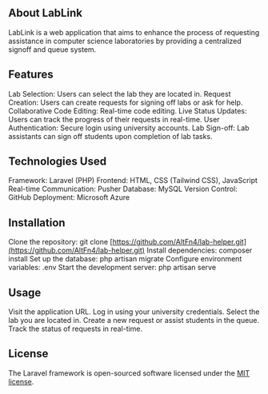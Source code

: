 ## About LabLink
LabLink is a web application that aims to enhance the process of requesting assistance in computer science laboratories by providing a centralized signoff and queue system.

## Features
Lab Selection: Users can select the lab they are located in.
Request Creation: Users can create requests for signing off labs or ask for help.
Collaborative Code Editing: Real-time code editing.
Live Status Updates: Users can track the progress of their requests in real-time.
User Authentication: Secure login using university accounts.
Lab Sign-off: Lab assistants can sign off students upon completion of lab tasks.

## Technologies Used
Framework: Laravel (PHP)
Frontend: HTML, CSS (Tailwind CSS), JavaScript
Real-time Communication: Pusher
Database: MySQL
Version Control: GitHub
Deployment: Microsoft Azure

## Installation
Clone the repository: git clone [https://github.com/AltFn4/lab-helper.git](https://github.com/AltFn4/lab-helper.git)
Install dependencies: composer install
Set up the database: php artisan migrate
Configure environment variables: .env
Start the development server: php artisan serve

## Usage
Visit the application URL.
Log in using your university credentials.
Select the lab you are located in.
Create a new request or assist students in the queue.
Track the status of requests in real-time.

## License
The Laravel framework is open-sourced software licensed under the [MIT license](https://opensource.org/licenses/MIT).

